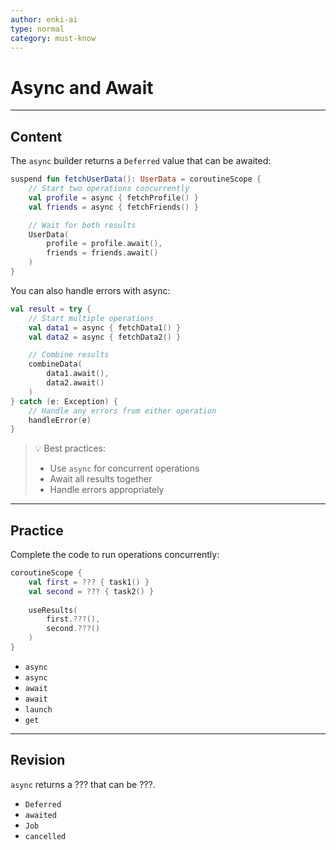 ```yaml
---
author: enki-ai
type: normal
category: must-know
---
```


# Async and Await

---
## Content

The `async` builder returns a `Deferred` value that can be awaited:

```kotlin
suspend fun fetchUserData(): UserData = coroutineScope {
    // Start two operations concurrently
    val profile = async { fetchProfile() }
    val friends = async { fetchFriends() }

    // Wait for both results
    UserData(
        profile = profile.await(),
        friends = friends.await()
    )
}
```

You can also handle errors with async:

```kotlin
val result = try {
    // Start multiple operations
    val data1 = async { fetchData1() }
    val data2 = async { fetchData2() }

    // Combine results
    combineData(
        data1.await(),
        data2.await()
    )
} catch (e: Exception) {
    // Handle any errors from either operation
    handleError(e)
}
```

> 💡 Best practices:
> - Use `async` for concurrent operations
> - Await all results together
> - Handle errors appropriately

---

## Practice

Complete the code to run operations concurrently:

```kotlin
coroutineScope {
    val first = ??? { task1() }
    val second = ??? { task2() }
    
    useResults(
        first.???(),
        second.???()
    )
}
```

- `async`
- `async`
- `await`
- `await`
- `launch`
- `get`

---

## Revision

`async` returns a ??? that can be ???.

- `Deferred`
- `awaited`
- `Job`
- `cancelled`

